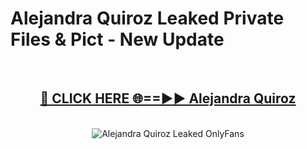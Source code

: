# Alejandra Quiroz Leaked Private Files & Pict - New Update
<br>
<div align="center">
<h2><a href="https://mediafilles.blogspot.com/?title=Alejandra_Quiroz" rel="nofollow">🔴 CLICK HERE 🌐==►► Alejandra Quiroz</a></h2>
<br>
<a href="https://mediafilles.blogspot.com/?title=Alejandra_Quiroz" rel="nofollow" data-target="animated-image.originalLink"><img src="https://i.ibb.co.com/WyWwxjT/player-gif2.gif" alt="Alejandra Quiroz Leaked OnlyFans" style="max-width: 100%; display: inline-block;" data-target="animated-image.originalImage"></a>
</div>
<br>